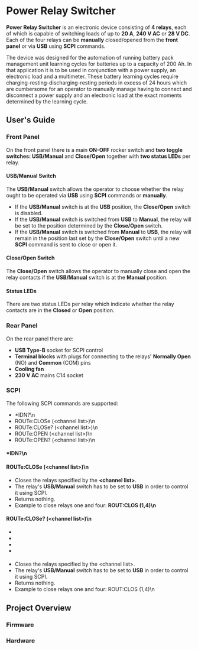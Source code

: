 # Power Relay Switcher

**Power Relay Switcher** is an electronic device consisting of **4 relays**, each of which is capable of switching loads of up to **20 A**, **240 V AC** or **28 V DC**. Each of the four relays can be **manually** closed/opened from the **front panel** or via **USB** using **SCPI** commands. 

The device was designed for the automation of running battery pack management unit learning cycles for batteries up to a capacity of 200 Ah. In that application it is to be used in conjunction with a power supply, an electronic load and a multimeter. These battery learning cycles require charging-resting-discharging-resting periods in excess of 24 hours which are cumbersome for an operator to manually manage having to connect and disconnect a power supply and an electronic load at the exact moments determined by the learning cycle.

## User's Guide

### Front Panel
On the front panel there is a main **ON-OFF** rocker switch and **two toggle switches: USB/Manual** and **Close/Open** together with **two status LEDs** per relay. 

#### USB/Manual Switch
The **USB/Manual** switch allows the operator to choose whether the relay ought to be operated via **USB** using **SCPI** commands or **manually**. 

- If the **USB/Manual** switch is at the **USB** position, the **Close/Open** switch is disabled. 
- If the **USB/Manual** switch is switched from **USB** to **Manual**, the relay will be set to the position determined by the **Close/Open** switch. 
- If the **USB/Manual** switch is switched from **Manual** to **USB**, the relay will remain in the position last set by the **Close/Open** switch until a new **SCPI** command is sent to close or open it.

#### Close/Open Switch
The **Close/Open** switch allows the operator to manually close and open the relay contacts if the **USB/Manual** switch is at the **Manual** position. 

#### Status LEDs
There are two status LEDs per relay which indicate whether the relay contacts are in the **Closed** or **Open** position. 

### Rear Panel
On the rear panel there are:
- **USB Type-B** socket for SCPI control
- **Terminal blocks** with plugs for connecting to the relays' **Normally Open** (NO) and **Common** (COM) pins
- **Cooling fan**
- **230 V AC** mains C14 socket

### SCPI
The following SCPI commands are supported:

- \*IDN?\n
- ROUTe:CLOSe (\<channel list\>)\n
- ROUTe:CLOSe? (\<channel list\>)\n
- ROUTe:OPEN (\<channel list\>)\n
- ROUTe:OPEN? (\<channel list\>)\n



#### \*IDN?\n

#### ROUTe:CLOSe (\<channel list\>)\n
- Closes the relays specified by the **\<channel list\>**.
- The relay's **USB/Manual** switch has to be set to **USB** in order to control it using SCPI.
- Returns nothing.
- Example to close relays one and four: **ROUT:CLOS (1,4)\n**

#### ROUTe:CLOSe? (\<channel list\>)\n
-
-
-
-

#### 
- Closes the relays specified by the \<channel list\>. 
- The relay's **USB/Manual** switch has to be set to **USB** in order to control it using SCPI.
- Returns nothing.
- Example to close relays one and four: ROUT:CLOS (1,4)\n
  
## Project Overview

### Firmware

### Hardware
